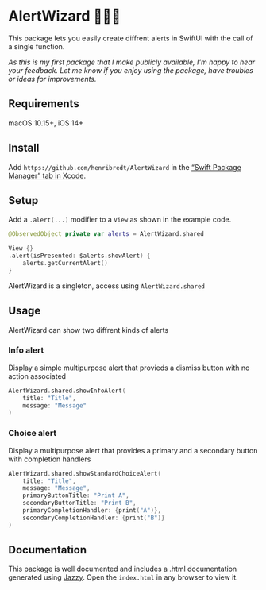 # AlertWizard 🧙🏻‍♂️

This package lets you easily create diffrent alerts in SwiftUI with the call of a single function.

_As this is my first package that I make publicly available, I'm happy to hear your feedback. Let me know if you enjoy using the package, have troubles or ideas for improvements._

## Requirements

macOS 10.15+, iOS 14+

## Install

Add `https://github.com/henribredt/AlertWizard` in the [“Swift Package Manager” tab in Xcode](https://developer.apple.com/documentation/xcode/adding_package_dependencies_to_your_app).

## Setup
Add a `.alert(...)` modifier to a `View` as shown in the example code.
```swift
@ObservedObject private var alerts = AlertWizard.shared

View {}
.alert(isPresented: $alerts.showAlert) {
    alerts.getCurrentAlert()
}
```
AlertWizard is a singleton, access using `AlertWizard.shared`
## Usage
AlertWizard can show two diffrent kinds of alerts

### Info alert
Display a simple multipurpose alert that provieds a dismiss button with no action associated
```swift
AlertWizard.shared.showInfoAlert(
    title: "Title",
    message: "Message"
)
```

### Choice alert
Display a multipurpose alert that provides a primary and a secondary button with completion handlers
```swift
AlertWizard.shared.showStandardChoiceAlert(
    title: "Title",
    message: "Message",
    primaryButtonTitle: "Print A",
    secondaryButtonTitle: "Print B",
    primaryCompletionHandler: {print("A")},
    secondaryCompletionHandler: {print("B")}
)
```
## Documentation
This package is well documented and includes a .html documentation generated using [Jazzy](https://github.com/realm/jazzy). Open the `index.html` in any browser to view it.
